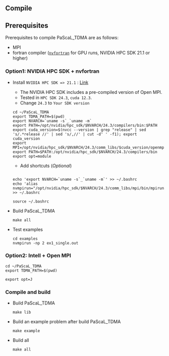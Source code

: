 ## Compile
## Prerequisites
Prerequisites to compile PaScaL_TDMA are as follows:
* MPI
* fortran compiler ([`nvfortran`](https://developer.nvidia.com/hpc-sdk-downloads) for GPU runs, NVIDIA HPC SDK 21.1 or higher)
    
### Option1: NVIDIA HPC SDK + nvfortran
* Install `NVIDIA HPC SDK => 21.1` : [Link](https://developer.nvidia.com/hpc-sdk-downloads)
  * The NVIDIA HPC SDK includes a pre-compiled version of Open MPI.
  * Tested in `HPC SDK 24.3`, `cuda 12.3`.
  * Change `24.3` to `Your SDK version`
  
  ```shell
  cd ~/PaScaL_TDMA
  export TDMA_PATH=$(pwd)
  export NVARCH=`uname -s`_`uname -m`
  export PATH=/opt/nvidia/hpc_sdk/$NVARCH/24.3/compilers/bin:$PATH
  export cuda_version=$(nvcc --version | grep "release" | sed 's/.*release //' | sed 's/,//' | cut -d' ' -f1); export cuda_version
  export MPI=/opt/nvidia/hpc_sdk/$NVARCH/24.3/comm_libs/$cuda_version/openmpi4/latest
  export PATH=$PATH:/opt/nvidia/hpc_sdk/$NVARCH/24.3/compilers/bin
  export opt=module
  ```

  * Add shortcuts (*Optional*)
  ```shell

  echo 'export NVARCH=`uname -s`_`uname -m`' >> ~/.bashrc
  echo 'alias  nvmpirun="/opt/nvidia/hpc_sdk/$NVARCH/24.3/comm_libs/mpi/bin/mpirun"' >> ~/.bashrc

  source ~/.bashrc
  ```

* Build PaScaL_TDMA 
  ```shell
  make all
  ```

* Test examples
  ```shell 
  cd examples
  nvmpirun -np 2 ex1_single.out
  ```

### Option2: Intell + Open MPI
  ```shell
  cd ~/PaScaL_TDMA
  export TDMA_PATH=$(pwd)

  export opt=J
  ```


### Compile and build
* Build PaScaL_TDMA
    ```
	make lib
	```
* Build an example problem after build PaScaL_TDMA

    ```
	make example
	```
* Build all

    ```
	make all
	```
